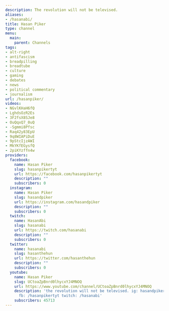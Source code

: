 ```yaml
---
description: The revolution will not be televised.
aliases:
- /hasanabi/
title: Hasan Piker
type: channel
menu:
  main:
    parent: Channels
tags:
- alt-right
- antifascism
- breadpilling
- breadtube
- culture
- gaming
- debates
- news
- political commentary
- journalism
url: /hasanpiker/
videos:
- NGvlKHaH6fQ
- LghdsOzR2Es
- 3F2fsX8SJe8
- OuQqxQ7_0uQ
- -Sgmmi8Pfsc
- Raq42y83EpU
- 9q8WIAPiDuE
- 9pStcIjzAWI
- MkYKfEGysfQ
- 2piKYzffn4w
providers:
  facebook:
    name: Hasan Piker
    slug: hasanpikertyt
    url: https://facebook.com/hasanpikertyt
    description: ""
    subscribers: 0
  instagram:
    name: Hasan Piker
    slug: hasandpiker
    url: https://instagram.com/hasandpiker
    description: ""
    subscribers: 0
  twitch:
    name: HasanAbi
    slug: hasanabi
    url: https://twitch.com/hasanabi
    description: ""
    subscribers: 0
  twitter:
    name: hasanabi
    slug: hasanthehun
    url: https://twitter.com/hasanthehun
    description: ""
    subscribers: 0
  youtube:
    name: Hasan Piker
    slug: UCtoaZpBnrd0lhycxYJ4MNOQ
    url: https://www.youtube.com/channel/UCtoaZpBnrd0lhycxYJ4MNOQ
    description: 'the revolution will not be televised. ig: hasandpiker twitter: hasanthehun
      fb: /hasanpikertyt twitch: /hasanabi'
    subscribers: 45713
---
```


